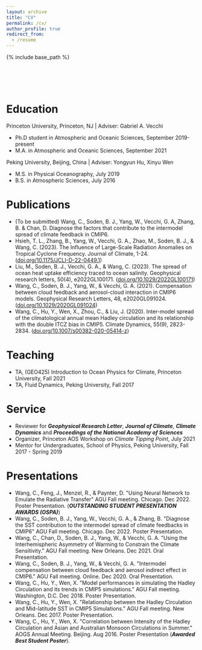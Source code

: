 ```yaml
---
layout: archive
title: "CV"
permalink: /cv/
author_profile: true
redirect_from:
  - /resume
---
```


{% include base_path %}

&nbsp;
======

Education
======
Princeton University, Princeton, NJ | Adviser: Gabriel A. Vecchi 
* Ph.D student in Atmospheric and Oceanic Sciences, September 2019-present 
* M.A. in Atmospheric and Oceanic Sciences, September 2021

Peking University, Beijing, China | Adviser: Yongyun Hu, Xinyu Wen
* M.S. in Physical Oceanography, July 2019
* B.S. in Atmospheric Sciences, July 2016
  
Publications
======
* (To be submitted) Wang, C., Soden, B. J., Yang, W.,  Vecchi, G. A, Zhang, B. & Chan, D. Diagnose the factors that contribute to the intermodel spread of climate feedback in CMIP6.
* Hsieh, T. L., Zhang, B., Yang, W., Vecchi, G. A., Zhao, M., Soden, B. J., & Wang, C. (2023). The Influence of Large-Scale Radiation Anomalies on Tropical Cyclone Frequency. Journal of Climate, 1-24. ([doi.org/10.1175/JCLI-D-22-0449.1](https://doi.org/10.1175/JCLI-D-22-0449.1))
* Liu, M., Soden, B. J., Vecchi, G. A., & Wang, C. (2023). The spread of ocean heat uptake efficiency traced to ocean salinity. Geophysical research letters, 50(4), e2022GL100171. ([doi.org/10.1029/2022GL100171](https://doi.org/10.1029/2022GL100171))
* Wang, C., Soden, B. J., Yang, W., & Vecchi, G. A. (2021). Compensation between cloud feedback and aerosol-cloud interaction in CMIP6 models. Geophysical Research Letters, 48, e2020GL091024. ([doi.org/10.1029/2020GL091024](https://doi.org/10.1029/2020GL091024)) 
* Wang, C., Hu, Y., Wen, X., Zhou, C., & Liu, J. (2020). Inter-model spread of the climatological annual mean Hadley circulation and its relationship with the double ITCZ bias in CMIP5. Climate Dynamics, 55(9), 2823-2834. ([doi.org/10.1007/s00382-020-05414-z](https://link.springer.com/article/10.1007/s00382-020-05414-z))

Teaching 
======
* TA, (GEO425) Introduction to Ocean Physics for Climate, Princeton University, Fall 2021
* TA, Fluid Dynamics, Peking University,	Fall 2017
 
Service 
======
* Reviewer for __*Geophysical Research Letter*__, __*Journal of Climate*__, __*Climate Dynamics*__ and __*Proceedings of the National Academy of Sciences*__
* Organizer, Princeton AOS Workshop on *Climate Tipping Point*, July 2021
* Mentor for Undergraduates, School of Physics, Peking University, Fall 2017 - Spring 2019

Presentations
======
* Wang, C., Feng, J., Menzel, R., & Paynter, D.  "Using Neural Network to Emulate the Radiative Transfer" AGU Fall meeting. Chicago. Dec 2022. Poster Presentation. (__*OUTSTANDING STUDENT PRESENTATION AWARDS (OSPA)*__)
* Wang, C., Soden, B. J., Yang, W., Vecchi, G. A., & Zhang, B.  "Diagnose the SST contribution to the intermodel spread of climate feedbacks in CMIP6" AGU Fall meeting. Chicago. Dec 2022. Poster Presentation.
* Wang, C., Chan, D., Soden, B. J., Yang, W., & Vecchi, G. A. "Using the Interhemispheric Asymmetry of Warming to Constrain the Climate Sensitivity." AGU Fall meeting. New Orleans. Dec 2021. Oral Presentation.
* Wang, C., Soden, B. J., Yang, W., & Vecchi, G. A. "Intermodel compensation between cloud feedback and aerosol indirect effect in CMIP6." AGU Fall meeting. Online. Dec 2020. Oral Presentation.
* Wang, C., Hu, Y., Wen, X. "Model performances in simulating the Hadley Circulation and its trends in CMIP5 simulations." AGU Fall meeting. Washington, D.C. Dec 2018. Poster Presentation.
* Wang, C., Hu, Y., Wen, X. "Relationship between the Hadley Circulation and Mid-latitude SST in CMIP5 Simulations." AGU Fall meeting. New Orleans. Dec 2017. Poster Presentation.
* Wang, C., Hu, Y., Wen, X. "Correlation between Intensity of the Hadley Circulation and Asian and Australian Monsoon Circulations in Summer." AOGS Annual Meeting.	Beijing. Aug 2016. Poster Presentation (__*Awarded Best Student Poster*__).

